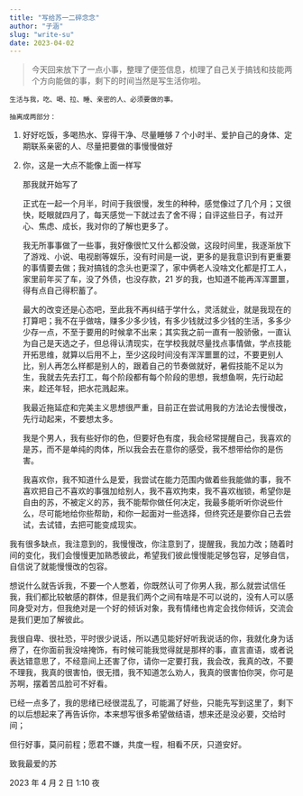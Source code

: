 ```yaml
---
title: "写给苏一二碎念念"
author: "子涵"
slug: "write-su"
date: 2023-04-02
---
```


> 今天回来放下了一点小事，整理了便签信息，梳理了自己关于搞钱和技能两个方向能做的事，剩下的时间当然是写生活你啦。

    生活与我，吃、喝、拉、睡、亲密的人、必须要做的事。

    抽离成两部分：

1. 好好吃饭，多喝热水、穿得干净、尽量睡够 7 个小时半、爱护自己的身体、定期联系亲密的人、尽量把要做的事慢慢做好
2. 你，这是一大点不能像上面一样写

   那我就开始写了

   正式在一起一个月半，时间于我很慢，发生的种种，感觉像过了几个月；又很快，眨眼就四月了，每天感觉一下就过去了舍不得；自评这些日子，有过开心、焦虑、成长，我对你的了解也更多了。

   我无所事事做了一些事，我好像很忙又什么都没做，这段时间里，我逐渐放下了游戏、小说、电视剧等娱乐，没有时间是一说，更多的是我意识到有更重要的事情要去做；我对搞钱的念头也更深了，家中俩老人没啥文化都是打工人，家里前年买了车，没了外债，也没存款，21 岁的我，也知道不能再浑浑噩噩，得有点自己得积蓄了。

   最大的改变还是心态吧，至此我不再纠结于学什么，灵活就业，就是我现在的打算吧；我不在乎做啥，赚多少多少钱，有多少钱就过多少钱的生活，多多少少存一点，不至于要用的时候拿不出来；其实我之前一直有一股骄傲，一直认为自己是天选之子，但总得认清现实，在学校我就尽量找点事情做，学点技能开拓思维，就算以后用不上，至少这段时间没有浑浑噩噩的过，不要更别人比，别人再怎么样都是别人的，跟着自己的节奏做就好，暑假技能不足以为生，我就去先去打工，每个阶段都有每个阶段的思想，我想鱼啊，先行动起来，趁还年轻，把水花溅起来。

   我最近拖延症和完美主义思想很严重，目前正在尝试用我的方法论去慢慢改，先行动起来，不要想太多。

   我是个男人，我有些好你的色，但要好色有度，我会经常提醒自己，我喜欢的是苏，而不是单纯的肉体，所以我会去在意你的感受，我不想带给你的是伤害。

   我喜欢你，我不知道什么是爱，我尝试在能力范围内做着些我能做的事，我不喜欢把自己不喜欢的事强加给别人，我不喜欢拘束，我不喜欢枷锁，希望你是自由的苏，不被定义的苏，我不能帮你做任何决定，我最多能听听你说些什么，尽可能地给你些帮助，和你一起面对一些选择，但终究还是要你自己去尝试，去试错，去把可能变成现实。

我有很多缺点，我注意到的，我慢慢改，你注意到了，提醒我，我加力改；随着时间的变化，我们会慢慢更加熟悉彼此，希望我们彼此慢慢能足够包容，足够自信，自信说了就能慢慢改的包容。

想说什么就告诉我，不要一个人憋着，你既然认可了你男人我，那么就尝试信任我，我们都比较敏感的群体，但是我们两个之间有啥是不可以说的，没有人可以感同身受对方，但我绝对是一个好的倾诉对象，我有情绪也肯定会找你倾诉，交流会是我们更加了解彼此。

我很自卑、很社恐，平时很少说话，所以遇见能好好听我说话的你，我就化身为话痨了，在你面前我没啥掩饰，有时候可能我觉得就是那样的事，直言直语，或者说表达错意思了，不经意间上还害了你，请你一定要打我，我会改，我真的改，不要不理我，我真的很害怕，很无措，我不知道怎么劝人，我真的很害怕你哭，你可是苏啊，摆着苦瓜脸可不好看。

已经一点多了，我的思绪已经很混乱了，可能漏了好些，只能先写到这里了，剩下的以后想起来了再告诉你，本来想写很多希望做结语，想来还是没必要，交给时间；

但行好事，莫问前程；愿君不嫌，共度一程，相看不厌，只道安好。

致我最爱的苏

2023 年 4 月 2 日 1:10 夜
